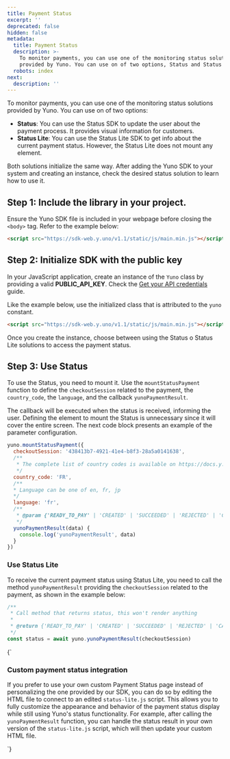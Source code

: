 ```yaml
---
title: Payment Status
excerpt: ''
deprecated: false
hidden: false
metadata:
  title: Payment Status
  description: >-
    To monitor payments, you can use one of the monitoring status solutions
    provided by Yuno. You can use on of two options, Status and Status Lite.
  robots: index
next:
  description: ''
---
```

To monitor payments, you can use one of the monitoring status solutions provided by Yuno. You can use on of two options:

* **Status**: You can use the Status SDK to update the user about the payment process. It provides visual information for customers.
* **Status Lite**: You can use the Status Lite SDK to get info about the current payment status. However, the Status Lite does not mount any element.

Both solutions initialize the same way. After adding the Yuno SDK to your system and creating an instance, check the desired status solution to learn how to use it.

## Step 1: Include the library in your project.

Ensure the Yuno SDK file is included in your webpage before closing the `<body>` tag. Refer to the example below:

```html
<script src="https://sdk-web.y.uno/v1.1/static/js/main.min.js"></script>
```

## Step 2: Initialize SDK with the public key

In your JavaScript application, create an instance of the `Yuno` class by providing a valid **PUBLIC\_API\_KEY**. Check the [Get your API credentials](ref:get-your-api-credentials) guide. 

Like the example below, use the initialized class that is attributed to the `yuno` constant.

```html
<script src="https://sdk-web.y.uno/v1.1/static/js/main.min.js"></script>
```

Once you create the instance, choose between using the Status o Status Lite solutions to access the payment status.

## Step 3: Use Status

To use the Status, you need to mount it. Use the `mountStatusPayment` function to define the `checkoutSession` related to the payment, the `country_code`, the `language`, and the callback `yunoPaymentResult`. 

The callback will be executed when the status is received, informing the user. Defining the element to mount the Status is unnecessary since it will cover the entire screen. The next code block presents an example of the parameter configuration.

```javascript
yuno.mountStatusPayment({
  checkoutSession: '438413b7-4921-41e4-b8f3-28a5a0141638',
  /**
   * The complete list of country codes is available on https://docs.y.uno/docs/country-coverage-yuno-sdk
   */
  country_code: 'FR',
  /**
  * Language can be one of en, fr, jp
  */
  language: 'fr',
  /**
   * @param {'READY_TO_PAY' | 'CREATED' | 'SUCCEEDED' | 'REJECTED' | 'CANCELLED' | 'ERROR' | 'DECLINED' | 'PENDING' | 'EXPIRED' | 'VERIFIED' | 'REFUNDED'} data
   */
  yunoPaymentResult(data) {
    console.log('yunoPaymentResult', data)
  }
})
```

### Use Status Lite

To receive the current payment status using Status Lite, you need to call the method `yunoPaymentResult` providing the `checkoutSession` related to the payment, as shown in the example below:

```javascript
/**
 * Call method that returns status, this won't render anything
 * 
 * @return {'READY_TO_PAY' | 'CREATED' | 'SUCCEEDED' | 'REJECTED' | 'CANCELLED' | 'ERROR' | 'DECLINED' | 'PENDING' | 'EXPIRED' | 'VERIFIED' | 'REFUNDED'}
 */
const status = await yuno.yunoPaymentResult(checkoutSession)
```

<HTMLBlock>{`
<body>
  <div class="infoBlockContainer ">
    <div class="verticalLine"></div>
    <div>
      <h3>Custom payment status integration</h3>
      <div class="contentContainer">
        <p>
          If you prefer to use your own custom Payment Status page instead of personalizing the one provided by our SDK, you can do so by editing the HTML file to connect to an edited <code>status-lite.js</code> script. This allows you to fully customize the appearance and behavior of the payment status display while still using Yuno's status functionality. For example, after calling the <code>yunoPaymentResult</code> function, you can handle the status result in your own version of the <code>status-lite.js</code> script, which will then update your custom HTML file.
        </p>
      </div>
    </div>
  </div>
</body>
`}</HTMLBlock>